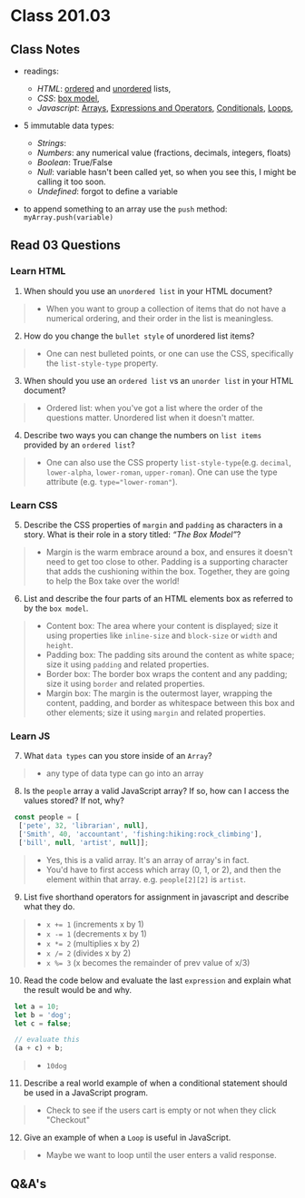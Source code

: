 # Class 201.03

## Class Notes
- readings:
  - *HTML*: [ordered](https://developer.mozilla.org/en-US/docs/Web/HTML/Element/ol) and [unordered](https://developer.mozilla.org/en-US/docs/Web/HTML/Element/ul) lists,
  - *CSS*: [box model](https://developer.mozilla.org/en-US/docs/Learn/CSS/Building_blocks/The_box_model), 
  - *Javascript*: [Arrays](https://developer.mozilla.org/en-US/docs/Learn/JavaScript/First_steps/Arrays), [Expressions and Operators](https://developer.mozilla.org/en-US/docs/Web/JavaScript/Guide/Expressions_and_Operators), [Conditionals](https://developer.mozilla.org/en-US/docs/Learn/JavaScript/Building_blocks/conditionals), [Loops](https://developer.mozilla.org/en-US/docs/Learn/JavaScript/Building_blocks/Looping_code),
  
- 5 immutable data types:
  - *Strings*: 
  - *Numbers*: any numerical value (fractions, decimals, integers, floats)
  - *Boolean*: True/False
  - *Null*: variable hasn't been called yet, so when you see this, I might be calling it too soon.
  - *Undefined*: forgot to define a variable
- to append something to an array use the `push` method: `myArray.push(variable)`



## Read 03 Questions


### Learn HTML
1. When should you use an `unordered list` in your HTML document?
>- When you want to group a collection of items that do not have a numerical ordering, and their order in the list is meaningless.

2. How do you change the `bullet style` of unordered list items?
>- One can nest bulleted points, or one can use the CSS, specifically the `list-style-type` property.

3. When should you use an `ordered list` vs an `unorder list` in your HTML document?
>- Ordered list: when you've got a list where the order of the questions matter. Unordered list when it doesn't matter.

4. Describe two ways you can change the numbers on `list items` provided by an `ordered list`?
>- One can also use the CSS property `list-style-type`(e.g. `decimal`, `lower-alpha`, `lower-roman`, `upper-roman`). One can use the type attribute (e.g. `type="lower-roman"`).


### Learn CSS

5. Describe the CSS properties of `margin` and `padding` as characters in a story. What is their role in a story titled: *“The Box Model”*?
>- Margin is the warm embrace around a box, and ensures it doesn't need to get too close to other. Padding is a supporting character that adds the cushioning within the box. Together, they are going to help the Box take over the world!

6. List and describe the four parts of an HTML elements box as referred to by the `box model`.
>- Content box: The area where your content is displayed; size it using properties like `inline-size` and `block-size` or `width` and `height`.
>- Padding box: The padding sits around the content as white space; size it using `padding` and related properties.
>- Border box: The border box wraps the content and any padding; size it using `border` and related properties.
>- Margin box:  The margin is the outermost layer, wrapping the content, padding, and border as whitespace between this box and other elements; size it using `margin` and related properties.


### Learn JS
7. What `data types` can you store inside of an `Array`?
>- any type of data type can go into an array

8. Is the `people` array a valid JavaScript array? If so, how can I access the values stored? If not, why?
```javascript
 const people = [
  ['pete', 32, 'librarian', null], 
  ['Smith', 40, 'accountant', 'fishing:hiking:rock_climbing'], 
  ['bill', null, 'artist', null]];
 ```
>- Yes, this is a valid array. It's an array of array's in fact.
>- You'd have to first access which array (0, 1, or 2), and then the element within that array. e.g. `people[2][2]` is `artist`.

9. List five shorthand operators for assignment in javascript and describe what they do.
>- `x += 1` (increments x by 1)
>- `x -= 1` (decrements x by 1)
>- `x *= 2` (multiplies x by 2)
>- `x /= 2` (divides x by 2)
>- `x %= 3` (x becomes the remainder of prev value of x/3)

10. Read the code below and evaluate the last `expression` and explain what the result would be and why.
```javascript
 let a = 10;
 let b = 'dog';
 let c = false;

 // evaluate this
 (a + c) + b;
 ```
>- `10dog`

11. Describe a real world example of when a conditional statement should be used in a JavaScript program.
>- Check to see if the users cart is empty or not when they click "Checkout"

12. Give an example of when a `Loop` is useful in JavaScript.
>- Maybe we want to loop until the user enters a valid response.


## Q&A's


